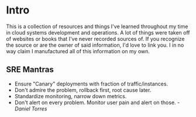 Intro
======

This is a collection of resources and things I've learned throughout my time in cloud systems development and operations. A lot of things were taken off of websites or books that I've never recorded sources of. If you recognize the source or are the owner of said information, I'd love to link you. I in no way claim I manufactured all of this information on my own.

## SRE Mantras
* Ensure "Canary" deployments with fraction of traffic/instances.
* Don't admire the problem, rollback first, root cause later.
* Standardize monitoring, narrow down metrics.
* Don't alert on every problem. Monitor user pain and alert on those.
*- Daniel Torres*
